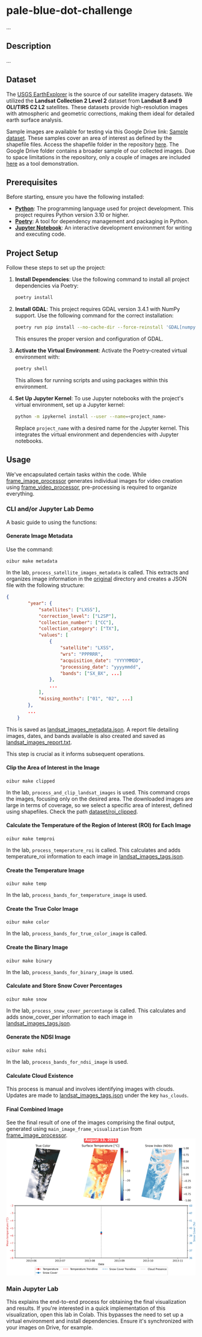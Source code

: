 # pale-blue-dot-challenge

...

## Description
...

## Dataset
The [USGS EarthExplorer](https://earthexplorer.usgs.gov/) is the source of our satellite imagery datasets. We utilized the **Landsat Collection 2 Level 2** dataset from **Landsat 8 and 9 OLI/TIRS C2 L2** satellites. These datasets provide high-resolution images with atmospheric and geometric corrections, making them ideal for detailed earth surface analysis.

Sample images are available for testing via this Google Drive link: [Sample dataset](https://drive.google.com/drive/folders/1_DUHhFlpFfi1zrTE6V-uOZayNhzoUo3I?usp=sharing). These samples cover an area of interest as defined by the shapefile files. Access the shapefile folder in the repository [here](https://github.com/cristianrubioa/pale-blue-dot-challenge/tree/main/shapefile). The Google Drive folder contains a broader sample of our collected images. Due to space limitations in the repository, only a couple of images are included [here](https://github.com/cristianrubioa/pale-blue-dot-challenge/tree/main/dataset/original) as a tool demonstration.

## Prerequisites

Before starting, ensure you have the following installed:

- **[Python](https://www.python.org/downloads/)**: The programming language used for project development. This project requires Python version 3.10 or higher.
- **[Poetry](https://python-poetry.org/docs/#installation)**: A tool for dependency management and packaging in Python.
- **[Jupyter Notebook](https://jupyter.org/)**: An interactive development environment for writing and executing code.

## Project Setup

Follow these steps to set up the project:

1. **Install Dependencies**:
   Use the following command to install all project dependencies via Poetry:
   ```bash
   poetry install
   ```

2. **Install GDAL**:
   This project requires GDAL version 3.4.1 with NumPy support. Use the following command for the correct installation:
   ```bash
   poetry run pip install --no-cache-dir --force-reinstall 'GDAL[numpy]==3.4.1'
   ```

   This ensures the proper version and configuration of GDAL.

3. **Activate the Virtual Environment**:
   Activate the Poetry-created virtual environment with:
   ```bash
   poetry shell
   ```

   This allows for running scripts and using packages within this environment.

4. **Set Up Jupyter Kernel**:
   To use Jupyter notebooks with the project's virtual environment, set up a Jupyter kernel:
   ```bash
   python -m ipykernel install --user --name=<project_name>
   ```

   Replace `project_name` with a desired name for the Jupyter kernel. This integrates the virtual environment and dependencies with Jupyter notebooks.

## Usage
We've encapsulated certain tasks within the code. While [frame_image_processor](https://github.com/cristianrubioa/pale-blue-dot-challenge/blob/main/src/frame_image_processor.py) generates individual images for video creation using [frame_video_processor](https://github.com/cristianrubioa/pale-blue-dot-challenge/blob/main/src/frame_video_processor.py), pre-processing is required to organize everything.

### CLI and/or Jupyter Lab Demo
A basic guide to using the functions:

#### Generate Image Metadata
Use the command:
```
oibur make metadata
```
In the lab, `process_satellite_images_metadata` is called. This extracts and organizes image information in the [original](https://github.com/cristianrubioa/pale-blue-dot-challenge/tree/main/dataset/original) directory and creates a JSON file with the following structure:
```json
{
        "year": {
            "satellites": ["LXSS"],
            "correction_level": ["L2SP"],
            "collection_number": ["CC"],
            "collection_category": ["TX"],
            "values": [
                {
                    "satellite": "LXSS",
                    "wrs": "PPPRRR",
                    "acquisition_date": "YYYYMMDD",
                    "processing_date": "yyyymmdd",
                    "bands": ["SX_BX", ...]
                },
                ...
            ],
            "missing_months": ["01", "02", ...]
        },
        ...
    }
```
This is saved as [landsat_images_metadata.json](https://github.com/cristianrubioa/pale-blue-dot-challenge/blob/main/dataset/landsat_images_metadata.json). A report file detailing images, dates, and bands available is also created and saved as [landsat_images_report.txt](https://github.com/cristianrubioa/pale-blue-dot-challenge/blob/main/dataset/landsat_images_report.txt).

This step is crucial as it informs subsequent operations.

#### Clip the Area of Interest in the Image
```
oibur make clipped
```
In the lab, `process_and_clip_landsat_images` is used. This command crops the images, focusing only on the desired area. The downloaded images are large in terms of coverage, so we select a specific area of interest, defined using shapefiles. Check the path [dataset/roi_clipped](https://github.com/cristianrubioa/pale-blue-dot-challenge/tree/main/dataset/roi_clipped).

#### Calculate the Temperature of the Region of Interest (ROI) for Each Image
```
oibur make temproi
```
In the lab, `process_temperature_roi` is called. This calculates and adds temperature_roi information to each image in [landsat_images_tags.json](https://github.com/cristianrubioa/pale-blue-dot-challenge/blob/main/dataset/landsat_images_tags.json).

#### Create the Temperature Image
```
oibur make temp
```
In the lab, `process_bands_for_temperature_image` is used. 

#### Create the True Color Image
```
oibur make color
```
In the lab, `process_bands_for_true_color_image` is called. 

#### Create the Binary Image
```
oibur make binary
```
In the lab, `process_bands_for_binary_image` is used. 

#### Calculate and Store Snow Cover Percentages
```
oibur make snow
```
In the lab, `process_snow_cover_percentange` is called. This calculates and adds snow_cover_per information to each image in [landsat_images_tags.json](https://github.com/cristianrubioa/pale-blue-dot-challenge/blob/main/dataset/landsat_images_tags.json).

#### Generate the NDSI Image
```
oibur make ndsi
```

In the lab, `process_bands_for_ndsi_image` is used. 


#### Calculate Cloud Existence
This process is manual and involves identifying images with clouds. Updates are made to [landsat_images_tags.json](https://github.com/cristianrubioa/pale-blue-dot-challenge/blob/main/dataset/landsat_images_tags.json) under the key `has_clouds`.

#### Final Combined Image
See the final result of one of the images comprising the final output, generated using `main_image_frame_visualization` from [frame_image_processor](https://github.com/cristianrubioa/pale-blue-dot-challenge/blob/main/src/frame_image_processor.py).
![Final Image Example](https://github.com/cristianrubioa/pale-blue-dot-challenge/blob/main/dataset/frame_visualization/20130813_VIDEO_FRAME.png)

### Main Jupyter Lab
This explains the end-to-end process for obtaining the final visualization and results. If you're interested in a quick implementation of this visualization, open this lab in Colab. This bypasses the need to set up a virtual environment and install dependencies. Ensure it's synchronized with your images on Drive, for example.
